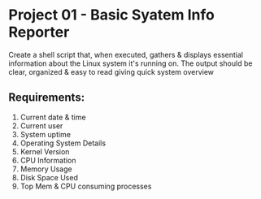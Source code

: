 # Project 01 - Basic Syatem Info Reporter

Create a shell script that, when executed, gathers & displays essential information about the Linux system it's running on. The output should be clear, organized & easy to read giving quick system overview

## Requirements:

1. Current date & time
2. Current user
3. System uptime
4. Operating System Details
5. Kernel Version
6. CPU Information
7. Memory Usage
8. Disk Space Used
9. Top Mem & CPU consuming processes